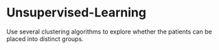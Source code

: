 # Unsupervised-Learning
Use several clustering algorithms to explore whether the patients can be placed into distinct groups.

